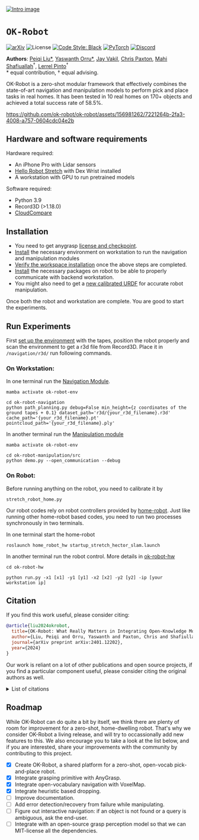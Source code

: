 [![Intro image](https://github.com/ok-robot/ok-robot/assets/156981262/5634372e-9820-4681-bb1a-1c14541c229c)](https://ok-robot.github.io)


# `OK-Robot`

[![arXiv](https://img.shields.io/badge/arXiv-2401.12202-163144.svg?style=for-the-badge)](https://arxiv.org/abs/2401.12202)
![License](https://img.shields.io/github/license/notmahi/bet?color=873a7e&style=for-the-badge)
[![Code Style: Black](https://img.shields.io/badge/Code%20Style-Black-262626?style=for-the-badge)](https://github.com/psf/black)
[![PyTorch](https://img.shields.io/badge/Videos-Website-db6a4b.svg?style=for-the-badge&logo=airplayvideo)](https://ok-robot.github.io/)
[![Discord](https://img.shields.io/discord/1210368035324436551?style=for-the-badge&logo=discord&color=5865F2&label=discord&logoColor=white)](https://discord.gg/wzzZJxqKYC)

**Authors**: [<u>Peiqi Liu</u>*](https://leo20021210.github.io/), [<u>Yaswanth Orru</u>*](https://www.linkedin.com/in/yaswanth-orru/), [<u>Jay Vakil</u>](https://www.linkedin.com/in/jdvakil/), [<u>Chris Paxton</u>](https://cpaxton.github.io/), [<u>Mahi Shafiuallah</u>](https://mahis.life/)<sup>†</sup>, [<u>Lerrel Pinto</u>](https://www.lerrelpinto.com/)<sup>†</sup>    
\* equal contribution, † equal advising.

OK-Robot is a zero-shot modular framework that effectively combines the state-of-art navigation and manipulation models to perform pick and place tasks in real homes. It has been tested in 10 real homes on 170+ objects and achieved a total success rate of 58.5%. 

https://github.com/ok-robot/ok-robot/assets/156981262/7221264b-2fa3-4008-a757-0604cdc04e2b

## Hardware and software requirements
Hardware required:
* An iPhone Pro with Lidar sensors
* [Hello Robot Stretch](https://hello-robot.com/) with Dex Wrist installed
* A workstation with GPU to run pretrained models 

Software required:
* Python 3.9
* Record3D (>1.18.0)
* [CloudCompare](https://www.danielgm.net/cc/release/)

## Installation
* You need to get anygrasp [license and checkpoint](./ok-robot-manipulation/anygrasp_license_registration/README.md).
* [Install](./docs/workspace-installation.md) the necessary environment on workstation to run the navigation and manipulation modules
* [Verify the workspace installation](./docs/installation-verification.md) once the above steps are completed.
* [Install](./docs/robot-installation.md) the necessary packages on robot to be able to properly communicate with backend workstation.
* You might also need to get a [new calibrated URDF](./docs/robot-calibration.md) for accurate robot manipulation.

Once both the robot and workstation are complete. You are good to start the experiments.

## Run Experiments

First [set up the environment](./docs/environment-setup.md) with the tapes, position the robot properly and scan the environment to get a r3d file from Record3D. Place it in `/navigation/r3d/` run following commands.


### On Workstation:

In one terminal run the [Navigation Module](./ok-robot-navigation/).
```
mamba activate ok-robot-env

cd ok-robot-navigation
python path_planning.py debug=False min_height={z coordinates of the ground tapes + 0.1} dataset_path='r3d/{your_r3d_filename}.r3d' cache_path='{your_r3d_filename}.pt' pointcloud_path='{your_r3d_filename}.ply'
```

In another terminal run the [Manipulation module](./ok-robot-manipulation/README.md)
```
mamba activate ok-robot-env

cd ok-robot-manipulation/src
python demo.py --open_communication --debug
```

### On Robot:

Before running anything on the robot, you need to calibrate it by 
```
stretch_robot_home.py
```

Our robot codes rely on robot controllers provided by [home-robot](https://github.com/facebookresearch/home-robot). Just like running other home-robot based codes, you need to run two processes synchronously in two terminals.

In one terminal start the home-robot
```
roslaunch home_robot_hw startup_stretch_hector_slam.launch
```

In another terminal run the robot control. More details in [ok-robot-hw](./ok-robot-hw/README.md)
```
cd ok-robot-hw

python run.py -x1 [x1] -y1 [y1] -x2 [x2] -y2 [y2] -ip [your workstation ip]
```

## Citation

If you find this work useful, please consider citing:

```bibtex
@article{liu2024okrobot,
  title={OK-Robot: What Really Matters in Integrating Open-Knowledge Models for Robotics},
  author={Liu, Peiqi and Orru, Yaswanth and Paxton, Chris and Shafiullah, Nur Muhammad Mahi and Pinto, Lerrel},
  journal={arXiv preprint arXiv:2401.12202},
  year={2024}
}
```

Our work is reliant on a lot of other publications and open source projects, if you find a particular component useful, please consider citing the original authors as well.

<details>
<summary>List of citations</summary>

```bibtex
@article{fang2023anygrasp,
  title={Anygrasp: Robust and efficient grasp perception in spatial and temporal domains},
  author={Fang, Hao-Shu and Wang, Chenxi and Fang, Hongjie and Gou, Minghao and Liu, Jirong and Yan, Hengxu and Liu, Wenhai and Xie, Yichen and Lu, Cewu},
  journal={IEEE Transactions on Robotics},
  year={2023},
  publisher={IEEE}
}

@article{minderer2024scaling,
  title={Scaling open-vocabulary object detection},
  author={Minderer, Matthias and Gritsenko, Alexey and Houlsby, Neil},
  journal={Advances in Neural Information Processing Systems},
  volume={36},
  year={2024}
}

@article{yenamandra2023homerobot,
  title={HomeRobot: Open-Vocabulary Mobile Manipulation},
  author={Yenamandra, Sriram and Ramachandran, Arun and Yadav, Karmesh and Wang, Austin and Khanna, Mukul and Gervet, Theophile and Yang, Tsung-Yen and Jain, Vidhi and Clegg, Alexander William and Turner, John and others},
  journal={arXiv preprint arXiv:2306.11565},
  year={2023}
}
```
</details>

## Roadmap

While OK-Robot can do quite a bit by itself, we think there are plenty of room for improvement for a zero-shot, home-dwelling robot. That's why we consider OK-Robot a living release, and will try to occassionally add new features to this. We also encourage you to take a look at the list below, and if you are interested, share your improvements with the community by contributing to this project.

- [x] Create OK-Robot, a shared platform for a zero-shot, open-vocab pick-and-place robot.
- [x] Integrate grasping primitive with AnyGrasp.
- [x] Integrate open-vocabulary navigation with VoxelMap.
- [x] Integrate heuristic based dropping.
- [ ] Improve documentation.
- [ ] Add error detection/recovery from failure while manipulating.
- [ ] Figure out interactive navigation: if an object is not found or a query is ambiguous, ask the end-user.
- [ ] Integrate with an open-source grasp perception model so that we can MIT-license all the dependencies.
